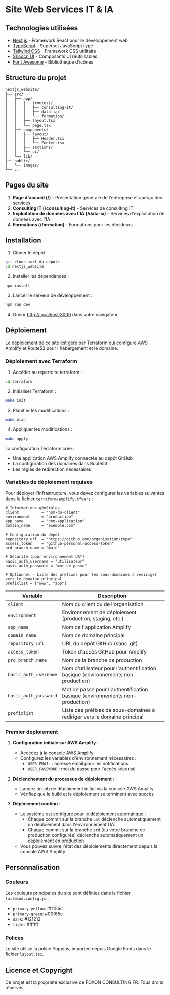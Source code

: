 # Site Web Services IT & IA

## Technologies utilisées

- [Next.js](https://nextjs.org/) - Framework React pour le développement web
- [TypeScript](https://www.typescriptlang.org/) - Superset JavaScript typé
- [Tailwind CSS](https://tailwindcss.com/) - Framework CSS utilitaire
- [Shadcn UI](https://ui.shadcn.com/) - Composants UI réutilisables
- [Font Awesome](https://fontawesome.com/) - Bibliothèque d'icônes

## Structure du projet

```
nextjs_website/
├── src/
│   ├── app/
│   │   ├── (routes)/
│   │   │   ├── consulting-it/
│   │   │   ├── data-ia/
│   │   │   └── formation/
│   │   ├── layout.tsx
│   │   └── page.tsx
│   ├── components/
│   │   ├── layout/
│   │   │   ├── Header.tsx
│   │   │   └── Footer.tsx
│   │   ├── sections/
│   │   └── ui/
│   └── lib/
├── public/
│   └── images/
└── ...
```

## Pages du site

1. **Page d'accueil (/)** - Présentation générale de l'entreprise et aperçu des services
2. **Consulting IT (/consulting-it)** - Services de consulting IT
3. **Exploitation de données avec l'IA (/data-ia)** - Services d'exploitation de données avec l'IA
4. **Formations (/formation)** - Formations pour les décideurs

## Installation

1. Cloner le dépôt :
```bash
git clone <url-du-depot>
cd nextjs_website
```

2. Installer les dépendances :
```bash
npm install
```

3. Lancer le serveur de développement :
```bash
npm run dev
```

4. Ouvrir [http://localhost:3000](http://localhost:3000) dans votre navigateur

## Déploiement

Le déploiement de ce site est géré par Terraform qui configure AWS Amplify et Route53 pour l'hébergement et le domaine.

### Déploiement avec Terraform

1. Accéder au répertoire terraform :
```bash
cd terraform
```

2. Initialiser Terraform :
```bash
make init
```

3. Planifier les modifications :
```bash
make plan
```

4. Appliquer les modifications :
```bash
make apply
```

La configuration Terraform crée :
- Une application AWS Amplify connectée au dépôt GitHub
- La configuration des domaines dans Route53
- Les règles de redirection nécessaires

### Variables de déploiement requises

Pour déployer l'infrastructure, vous devez configurer les variables suivantes dans le fichier `terraform/amplify.tfvars` :

```
# Informations générales
client          = "nom-du-client"
environment     = "production"
app_name        = "nom-application"
domain_name     = "exemple.com"

# Configuration du dépôt
repository_url  = "https://github.com/organisation/repo"
access_token    = "github-personal-access-token"
prd_branch_name = "main"

# Sécurité (pour environnement UAT)
basic_auth_username = "utilisateur"
basic_auth_password = "mot-de-passe"

# Optionnel - Liste des préfixes pour les sous-domaines à rediriger vers le domaine principal
prefixlist = ["www", "app"]
```

| Variable | Description |
|----------|-------------|
| `client` | Nom du client ou de l'organisation |
| `environment` | Environnement de déploiement (production, staging, etc.) |
| `app_name` | Nom de l'application Amplify |
| `domain_name` | Nom de domaine principal |
| `repository_url` | URL du dépôt GitHub (sans .git) |
| `access_token` | Token d'accès GitHub pour Amplify |
| `prd_branch_name` | Nom de la branche de production |
| `basic_auth_username` | Nom d'utilisateur pour l'authentification basique (environnements non-production) |
| `basic_auth_password` | Mot de passe pour l'authentification basique (environnements non-production) |
| `prefixlist` | Liste des préfixes de sous-domaines à rediriger vers le domaine principal |

### Premier déploiement

1. **Configuration initiale sur AWS Amplify** :
   - Accédez à la console AWS Amplify
   - Configurez les variables d'environnement nécessaires :
     * `USER_EMAIL` : adresse email pour les notifications
     * `USER_PASSWORD` : mot de passe pour l'accès sécurisé

2. **Déclenchement du processus de déploiement** :
   - Lancez un job de déploiement initial via la console AWS Amplify
   - Vérifiez que le build et le déploiement se terminent avec succès

3. **Déploiement continu** :
   - Le système est configuré pour le déploiement automatique :
     * Chaque commit sur la branche `uat` déclenche automatiquement un déploiement dans l'environnement UAT
     * Chaque commit sur la branche `prd` (ou votre branche de production configurée) déclenche automatiquement un déploiement en production
   - Vous pouvez suivre l'état des déploiements directement depuis la console AWS Amplify

## Personnalisation

### Couleurs

Les couleurs principales du site sont définies dans le fichier `tailwind.config.js` :

- `primary-yellow`: #f1f55c
- `primary-green`: #00f65e
- `dark`: #121212
- `light`: #ffffff

### Polices

Le site utilise la police Poppins, importée depuis Google Fonts dans le fichier `layout.tsx`.

## Licence et Copyright

Ce projet est la propriété exclusive de FOXON CONSULTING FR. Tous droits réservés.
